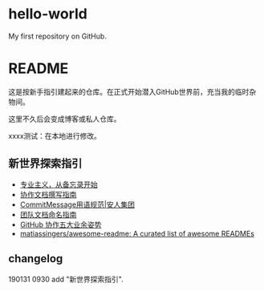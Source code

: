 # hello-world
My first repository on GitHub.

# README

这是按新手指引建起来的仓库。在正式开始潜入GitHub世界前，充当我的临时杂物间。

这里不久后会变成博客或私人仓库。

xxxx测试：在本地进行修改。

## 新世界探索指引

* [专业主义，从备忘录开始](https://mp.weixin.qq.com/s/sZAX63JEjjlr5Zsw9eOK4Q)
* [协作文档撰写指南](https://github.com/OpenMindClub/Share/wiki/HbDoc)
* [CommitMessage用语规范|安人集团](https://github.com/OpenMindClub/Share/wiki/HbGitHubCommitMessage)
* [团队文档命名指南](https://ishanshan.im/community/HbDocName.html)
* [GitHub 协作五大业余姿势](https://ishanshan.im/community/HbGitHubCooperate.html)
* [matiassingers/awesome-readme: A curated list of awesome READMEs](https://github.com/matiassingers/awesome-readme)

## changelog

190131 0930 add "新世界探索指引".
